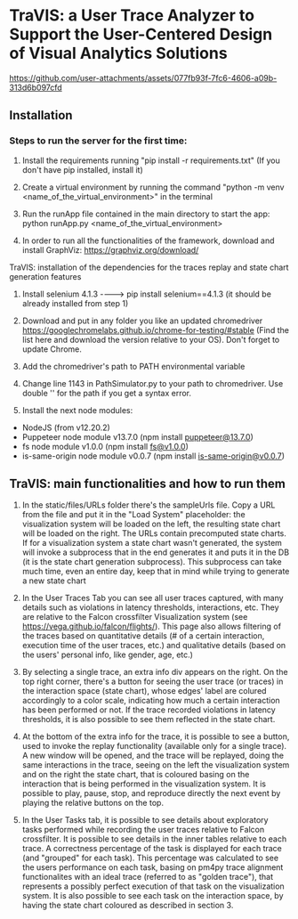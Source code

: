 # TraVIS: a User Trace Analyzer to Support the User-Centered Design of Visual Analytics Solutions




https://github.com/user-attachments/assets/077fb93f-7fc6-4606-a09b-313d6b097cfd




## Installation

### Steps to run the server for the first time:

1) Install the requirements running "pip install -r requirements.txt" (If you don't have pip installed, install it)

2) Create a virtual environment by running the command "python -m venv <name_of_the_virtual_environment>" in the terminal

3) Run the runApp file contained in the main directory to start the app: python runApp.py <name_of_the_virtual_environment>

4) In order to run all the functionalities of the framework, download and install GraphViz: https://graphviz.org/download/

TraVIS: installation of the dependencies for the traces replay and state chart generation features

1) Install selenium 4.1.3 ----> pip install selenium==4.1.3 (it should be already installed from step 1)

2) Download and put in any folder you like an updated chromedriver https://googlechromelabs.github.io/chrome-for-testing/#stable (Find the list here and download the version relative to your OS). Don't forget to update Chrome.

3) Add the chromedriver's path to PATH environmental variable

4) Change line 1143 in PathSimulator.py to your path to chromedriver. Use double '\' for the path if you get a syntax error.

5) Install the next node modules:

- NodeJS (from v12.20.2)
- Puppeteer node module v13.7.0 (npm install puppeteer@13.7.0)
- fs node module v1.0.0 (npm install fs@v1.0.0)
- is-same-origin node module v0.0.7 (npm install is-same-origin@v0.0.7)

## TraVIS: main functionalities and how to run them

1) In the static/files/URLs folder there's the sampleUrls file. Copy a URL from the file and put it in the "Load System" placeholder: the visualization system will be loaded on the left, the resulting state chart will be loaded on the right. The URLs contain precomputed state charts. If for a visualization system a state chart wasn't generated, the system will invoke a subprocess that in the end generates it and puts it in the DB (it is the state chart generation subprocess). This subprocess can take much time, even an entire day, keep that in mind while trying to generate a new state chart

2) In the User Traces Tab you can see all user traces captured, with many details such as violations in latency thresholds, interactions, etc. They are relative to the Falcon crossfilter Visualization system (see https://vega.github.io/falcon/flights/). This page also allows filtering of the traces based on quantitative details (# of a certain interaction, execution time of the user traces, etc.) and qualitative details (based on the users' personal info, like gender, age, etc.)

3) By selecting a single trace, an extra info div appears on the right. On the top right corner, there's a button for seeing the user trace (or traces) in the interaction space (state chart), whose edges' label are colured accordingly to a color scale, indicating how much a certain interaction has been performed or not. If the trace recorded violations in latency thresholds, it is also possible to see them reflected in the state chart.

4) At the bottom of the extra info for the trace, it is possible to see a button, used to invoke the replay functionality (available only for a single trace). A new window will be opened, and the trace will be replayed, doing the same interactions in the trace, seeing on the left the visualization system and on the right the state chart, that is coloured basing on the interaction that is being performed in the visualization system. It is possible to play, pause, stop, and reproduce directly the next event by playing the relative buttons on the top.

5) In the User Tasks tab, it is possible to see details about exploratory tasks performed while recording the user traces relative to Falcon crossfilter. It is possible to see details in the inner tables relative to each trace. A correctness percentage of the task is displayed for each trace (and "grouped" for each task). This percentage was calculated to see the users performance on each task, basing on pm4py trace alignment functionalites with an ideal trace (referred to as "golden trace"), that represents a possibly perfect execution of that task on the visualization system. It is also possible to see each task on the interaction space, by having the  state chart coloured as described in section 3.










